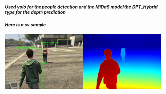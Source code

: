 ##### Used yolo for the people detection and the MiDaS model the DPT_Hybrid type for the depth prediction 

##### Here is a ss sample

<p align="center">
  <img src="dist.PNG" />
</p>